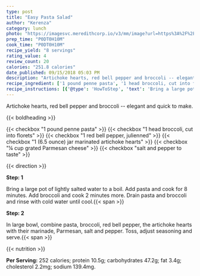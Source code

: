 ```yaml
---
type: post
title: "Easy Pasta Salad"
author: "Kerenza"
category: lunch
photo: "https://imagesvc.meredithcorp.io/v3/mm/image?url=https%3A%2F%2Fimages.media-allrecipes.com%2Fuserphotos%2F58116.jpg"
prep_time: "P0DT0H10M"
cook_time: "P0DT0H10M"
recipe_yield: "8 servings"
rating_value: 4
review_count: 20
calories: "251.8 calories"
date_published: 09/15/2018 05:03 PM
description: "Artichoke hearts, red bell pepper and broccoli -- elegant and quick to make."
recipe_ingredient: ['1 pound penne pasta', '1 head broccoli, cut into florets', '1 red bell pepper, julienned', '1 (6.5 ounce) jar marinated artichoke hearts', '¼ cup grated Parmesan cheese', 'salt and pepper to taste']
recipe_instructions: [{'@type': 'HowToStep', 'text': 'Bring a large pot of lightly salted water to a boil. Add pasta and cook for 8 minutes.  Add broccoli and cook 2 minutes more.  Drain pasta and broccoli and rinse with cold water until cool.\n'}, {'@type': 'HowToStep', 'text': 'In large bowl, combine pasta, broccoli, red bell pepper, the artichoke hearts with their marinade, Parmesan, salt and pepper.  Toss, adjust seasoning and serve.\n'}]
---
```


Artichoke hearts, red bell pepper and broccoli -- elegant and quick to make. 

{{< boldheading >}}

{{< checkbox "1 pound penne pasta" >}}
{{< checkbox "1 head broccoli, cut into florets" >}}
{{< checkbox "1  red bell pepper, julienned" >}}
{{< checkbox "1 (6.5 ounce) jar marinated artichoke hearts" >}}
{{< checkbox "¼ cup grated Parmesan cheese" >}}
{{< checkbox "salt and pepper to taste" >}}


{{< direction >}}

**Step: 1**

Bring a large pot of lightly salted water to a boil. Add pasta and cook for 8 minutes.  Add broccoli and cook 2 minutes more.  Drain pasta and broccoli and rinse with cold water until cool.{{< span >}}

**Step: 2**

In large bowl, combine pasta, broccoli, red bell pepper, the artichoke hearts with their marinade, Parmesan, salt and pepper.  Toss, adjust seasoning and serve.{{< span >}}

{{< nutrition >}}

**Per Serving:** 252 calories; protein 10.5g; carbohydrates 47.2g; fat 3.4g; cholesterol 2.2mg; sodium 139.4mg.